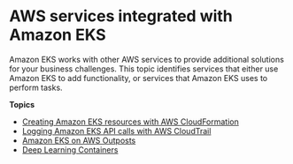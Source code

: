 # AWS services integrated with Amazon EKS<a name="eks-integrations"></a>

Amazon EKS works with other AWS services to provide additional solutions for your business challenges\. This topic identifies services that either use Amazon EKS to add functionality, or services that Amazon EKS uses to perform tasks\.

**Topics**
+ [Creating Amazon EKS resources with AWS CloudFormation](creating-resources-with-cloudformation.md)
+ [Logging Amazon EKS API calls with AWS CloudTrail](logging-using-cloudtrail.md)
+ [Amazon EKS on AWS Outposts](eks-on-outposts.md)
+ [Deep Learning Containers](deep-learning-containers.md)